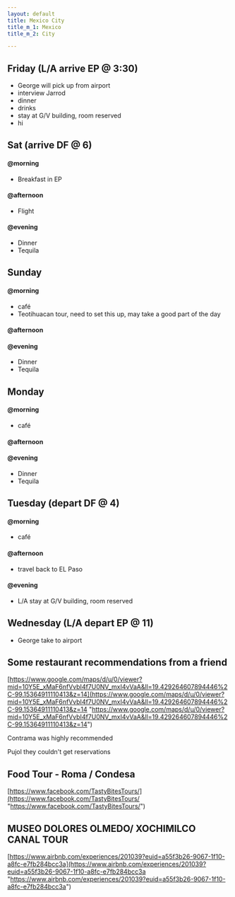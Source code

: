 ```yaml
---
layout: default
title: Mexico City
title_m_1: Mexico
title_m_2: City

---
```

## Friday (L/A arrive EP @ 3:30)

* George will pick up from airport
* interview Jarrod
* dinner
* drinks
* stay at G/V building, room reserved
* hi

## Sat (arrive DF @ 6)

#### @morning

* Breakfast in EP

#### @afternoon

* Flight

#### @evening

* Dinner
* Tequila

## Sunday

#### @morning

* café
* Teotihuacan tour, need to set this up, may take a good part of the day

#### @afternoon

#### @evening

* Dinner
* Tequila

## Monday

#### @morning

* café

#### @afternoon

#### @evening

* Dinner
* Tequila

## Tuesday (depart DF @ 4)

#### @morning

* café

#### @afternoon

* travel back to EL Paso

#### @evening

* L/A stay at G/V building, room reserved

## Wednesday (L/A depart EP @ 11)

* George take to airport

## Some restaurant recommendations from a friend

[https://www.google.com/maps/d/u/0/viewer?mid=10Y5E_xMaF6nfVvbI4f7U0NV_mxI4vVaA&ll=19.429264607894446%2C-99.15364911110413&z=14](https://www.google.com/maps/d/u/0/viewer?mid=10Y5E_xMaF6nfVvbI4f7U0NV_mxI4vVaA&ll=19.429264607894446%2C-99.15364911110413&z=14 "https://www.google.com/maps/d/u/0/viewer?mid=10Y5E_xMaF6nfVvbI4f7U0NV_mxI4vVaA&ll=19.429264607894446%2C-99.15364911110413&z=14")

Contrama was highly recommended

Pujol they couldn't get reservations

## Food Tour - Roma / Condesa

[https://www.facebook.com/TastyBitesTours/](https://www.facebook.com/TastyBitesTours/ "https://www.facebook.com/TastyBitesTours/")

## MUSEO DOLORES OLMEDO/ XOCHIMILCO CANAL TOUR

[https://www.airbnb.com/experiences/201039?euid=a55f3b26-9067-1f10-a8fc-e7fb284bcc3a](https://www.airbnb.com/experiences/201039?euid=a55f3b26-9067-1f10-a8fc-e7fb284bcc3a "https://www.airbnb.com/experiences/201039?euid=a55f3b26-9067-1f10-a8fc-e7fb284bcc3a")